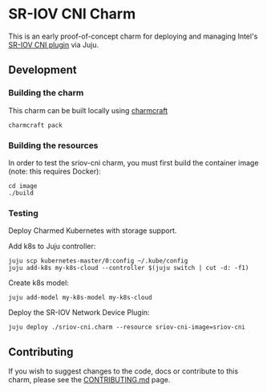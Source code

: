 # SR-IOV CNI Charm

This is an early proof-of-concept charm for deploying and managing Intel's
[SR-IOV CNI plugin](https://github.com/intel/sriov-cni) via Juju.

## Development

### Building the charm

This charm can be built locally using [charmcraft][]

```
charmcraft pack
```

### Building the resources

In order to test the sriov-cni charm, you must first build the container image
(note: this requires Docker):

```
cd image
./build
```

### Testing

Deploy Charmed Kubernetes with storage support.

Add k8s to Juju controller:

```
juju scp kubernetes-master/0:config ~/.kube/config
juju add-k8s my-k8s-cloud --controller $(juju switch | cut -d: -f1)
```

Create k8s model:

```
juju add-model my-k8s-model my-k8s-cloud
```

Deploy the SR-IOV Network Device Plugin:

```
juju deploy ./sriov-cni.charm --resource sriov-cni-image=sriov-cni
```

## Contributing

If you wish to suggest changes to the code, docs or contribute to this charm, please
see the [CONTRIBUTING.md][] page.

[contributing.md]: ./CONTRIBUTING.md
[charmcraft]: https://github.com/canonical/charmcraft/
